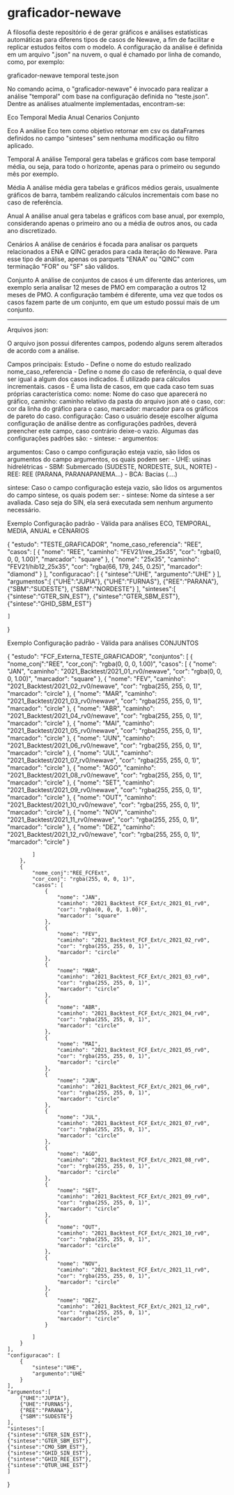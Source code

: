 # graficador-newave
A filosofia deste repositório é de gerar gráficos e análises estatísticas automáticas para diferens tipos de casos de Newave, a fim de facilitar e replicar estudos feitos com o modelo. A configuração da análise é definida em um arquivo ".json" na nuvem, o qual é chamado por linha de comando, como, por exemplo:

graficador-newave temporal teste.json

No comando acima, o "graficador-newave" é invocado para realizar a análise "temporal" com base na configuração definida no "teste.json". Dentre as análises atualmente implementadas, encontram-se:

Eco
Temporal
Media
Anual
Cenarios
Conjunto


Eco
A análise Eco tem como objetivo retornar em csv os dataFrames definidos no campo "sinteses" sem nenhuma modificação ou filtro aplicado.

Temporal
A análise Temporal gera tabelas e gráficos com base temporal média, ou seja, para todo o horizonte, apenas para o primeiro ou segundo mês por exemplo. 

Média
A análise média gera tabelas e gráficos médios gerais, usualmente gráficos de barra, também realizando cálculos incrementais com base no caso de referência. 

Anual
A análise anual gera tabelas e gráficos com base anual, por exemplo, considerando apenas o primeiro ano ou a média de outros anos, ou cada ano discretizado.

Cenários
A análise de cenários é focada para analisar os parquets relacionados a ENA e QINC gerados para cada iteração do Newave. Para esse tipo de análise, apenas os parquets "ENAA" ou "QINC" com terminação "FOR" ou "SF" são válidos.

Conjunto
A análise de conjuntos de casos é um diferente das anteriores, um exemplo seria analisar 12 meses de PMO em comparação a outros 12 meses de PMO. A configuração também é diferente, uma vez que todos os casos fazem parte de um conjunto, em que um estudo possui mais de um conjunto. 


--------------------------------------------------------------------------------------------------------------------------------------------------------------------------------

Arquivos json:

O arquivo json possui diferentes campos, podendo alguns serem alterados de acordo com a análise.

Campos principais:
Estudo - Define o nome do estudo realizado
nome_caso_referencia - Define o nome do caso de referência, o qual deve ser igual a algum dos casos indicados. É utilizado para cálculos incrementais. 
casos - É uma lista de casos, em que cada caso tem suas próprias característica como:
    nome: Nome do caso que aparecerá no gráfico,
    caminho: caminho relativo da pasta do arquivo json até o caso,
    cor: cor da linha do gráfico para o caso,
    marcador: marcador para os gráficos de pareto do caso. 
configuração: Caso o usuário deseje escolher alguma configuração de análise dentre as configurações padrões, deverá preencher este campo, caso contrário deixe-o vazio. Algumas das configurações padrões são:
    - sintese: 
    - argumentos:

argumentos: Caso o campo configuração esteja vazio, são lidos os argumentos do campo argumentos, os quais podem ser:
    - UHE: usinas hidrelétricas
    - SBM: Submercado (SUDESTE, NORDESTE, SUL, NORTE)
    - REE: REE (PARANA, PARANAPANEMA...)
    - BCA: Bacias (....)

sintese: Caso o campo configuração esteja vazio, são lidos os argumentos do campo sintese, os quais podem ser:
    - sintese: Nome da síntese a ser avaliada. Caso seja do SIN, ela será executada sem nenhum argumento necessário. 


Exemplo Configuração padrão - Válida para análises ECO, TEMPORAL, MEDIA, ANUAL e CENARIOS

{
    "estudo": "TESTE_GRAFICADOR",
    "nome_caso_referencia": "REE",
    "casos": [
        {
            "nome": "REE",
            "caminho": "FEV21/ree_25x35",
            "cor": "rgba(0, 0, 0, 1.00)",
            "marcador": "square"
        },
        {
            "nome": "25x35",
            "caminho": "FEV21/hib12_25x35",
            "cor": "rgba(66, 179, 245, 0.25)",
            "marcador": "diamond"
        }
    ],
    "configuracao": [
		{
			"sintese":"UHE",
			"argumento":"UHE"
		}
    ],
    "argumentos":[
		{"UHE":"JUPIA"},
		{"UHE":"FURNAS"},
		{"REE":"PARANA"},
		{"SBM":"SUDESTE"},
		{"SBM":"NORDESTE"}
    ],
    "sinteses":[
	{"sintese":"GTER_SIN_EST"},
    {"sintese":"GTER_SBM_EST"},
	{"sintese":"GHID_SBM_EST"}

    ]
}


Exemplo Configuração padrão - Válida para análises CONJUNTOS


{
    "estudo": "FCF_Externa_TESTE_GRAFICADOR",
	"conjuntos": [
		{
			"nome_conj":"REE", 
			"cor_conj": "rgba(0, 0, 0, 1.00)",
			"casos": [
				{
					"nome": "JAN",
					"caminho": "2021_Backtest/2021_01_rv0/newave",
					"cor": "rgba(0, 0, 0, 1.00)",
					"marcador": "square"
				},
				{
					"nome": "FEV",
					"caminho": "2021_Backtest/2021_02_rv0/newave",
					"cor": "rgba(255, 255, 0, 1)",
					"marcador": "circle"
				},
				{
					"nome": "MAR",
					"caminho": "2021_Backtest/2021_03_rv0/newave",
					"cor": "rgba(255, 255, 0, 1)",
					"marcador": "circle"
				},
				{
					"nome": "ABR",
					"caminho": "2021_Backtest/2021_04_rv0/newave",
					"cor": "rgba(255, 255, 0, 1)",
					"marcador": "circle"
				},
				{
					"nome": "MAI",
					"caminho": "2021_Backtest/2021_05_rv0/newave",
					"cor": "rgba(255, 255, 0, 1)",
					"marcador": "circle"
				},
				{
					"nome": "JUN",
					"caminho": "2021_Backtest/2021_06_rv0/newave",
					"cor": "rgba(255, 255, 0, 1)",
					"marcador": "circle"
				},
				{
					"nome": "JUL",
					"caminho": "2021_Backtest/2021_07_rv0/newave",
					"cor": "rgba(255, 255, 0, 1)",
					"marcador": "circle"
				},
				{
					"nome": "AGO",
					"caminho": "2021_Backtest/2021_08_rv0/newave",
					"cor": "rgba(255, 255, 0, 1)",
					"marcador": "circle"
				},
				{
					"nome": "SET",
					"caminho": "2021_Backtest/2021_09_rv0/newave",
					"cor": "rgba(255, 255, 0, 1)",
					"marcador": "circle"
				},
				{
					"nome": "OUT",
					"caminho": "2021_Backtest/2021_10_rv0/newave",
					"cor": "rgba(255, 255, 0, 1)",
					"marcador": "circle"
				},
				{
					"nome": "NOV",
					"caminho": "2021_Backtest/2021_11_rv0/newave",
					"cor": "rgba(255, 255, 0, 1)",
					"marcador": "circle"
				},
				{
					"nome": "DEZ",
					"caminho": "2021_Backtest/2021_12_rv0/newave",
					"cor": "rgba(255, 255, 0, 1)",
					"marcador": "circle"
				}
		 
			]
		},
		{
			"nome_conj":"REE_FCFExt", 
			"cor_conj": "rgba(255, 0, 0, 1)",
			"casos": [
				{
					"nome": "JAN",
					"caminho": "2021_Backtest_FCF_Ext/c_2021_01_rv0",
					"cor": "rgba(0, 0, 0, 1.00)",
					"marcador": "square"
				},
				{
					"nome": "FEV",
					"caminho": "2021_Backtest_FCF_Ext/c_2021_02_rv0",
					"cor": "rgba(255, 255, 0, 1)",
					"marcador": "circle"
				},
				{
					"nome": "MAR",
					"caminho": "2021_Backtest_FCF_Ext/c_2021_03_rv0",
					"cor": "rgba(255, 255, 0, 1)",
					"marcador": "circle"
				},
				{
					"nome": "ABR",
					"caminho": "2021_Backtest_FCF_Ext/c_2021_04_rv0",
					"cor": "rgba(255, 255, 0, 1)",
					"marcador": "circle"
				},
				{
					"nome": "MAI",
					"caminho": "2021_Backtest_FCF_Ext/c_2021_05_rv0",
					"cor": "rgba(255, 255, 0, 1)",
					"marcador": "circle"
				},
				{
					"nome": "JUN",
					"caminho": "2021_Backtest_FCF_Ext/c_2021_06_rv0",
					"cor": "rgba(255, 255, 0, 1)",
					"marcador": "circle"
				},
				{
					"nome": "JUL",
					"caminho": "2021_Backtest_FCF_Ext/c_2021_07_rv0",
					"cor": "rgba(255, 255, 0, 1)",
					"marcador": "circle"
				},
				{
					"nome": "AGO",
					"caminho": "2021_Backtest_FCF_Ext/c_2021_08_rv0",
					"cor": "rgba(255, 255, 0, 1)",
					"marcador": "circle"
				},
				{
					"nome": "SET",
					"caminho": "2021_Backtest_FCF_Ext/c_2021_09_rv0",
					"cor": "rgba(255, 255, 0, 1)",
					"marcador": "circle"
				},
				{
					"nome": "OUT",
					"caminho": "2021_Backtest_FCF_Ext/c_2021_10_rv0",
					"cor": "rgba(255, 255, 0, 1)",
					"marcador": "circle"
				},
				{
					"nome": "NOV",
					"caminho": "2021_Backtest_FCF_Ext/c_2021_11_rv0",
					"cor": "rgba(255, 255, 0, 1)",
					"marcador": "circle"
				},
				{
					"nome": "DEZ",
					"caminho": "2021_Backtest_FCF_Ext/c_2021_12_rv0",
					"cor": "rgba(255, 255, 0, 1)",
					"marcador": "circle"
				}
		 
			]
		}
	],
    "configuracao": [
		{
			"sintese":"UHE",
			"argumento":"UHE"
		}
    ],
    "argumentos":[
		{"UHE":"JUPIA"},
		{"UHE":"FURNAS"},
		{"REE":"PARANA"},
		{"SBM":"SUDESTE"}
    ],
    "sinteses":[
	{"sintese":"GTER_SIN_EST"},
	{"sintese":"GTER_SBM_EST"},
	{"sintese":"CMO_SBM_EST"},
	{"sintese":"GHID_SIN_EST"},
	{"sintese":"GHID_REE_EST"},
	{"sintese":"QTUR_UHE_EST"}
    ]
}

